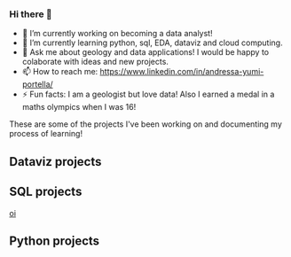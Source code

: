 ### Hi there 👋
- 🔭 I’m currently working on becoming a data analyst!
- 🌱 I’m currently learning python, sql, EDA, dataviz and cloud computing.
- 💬 Ask me about geology and data applications! I would be happy to colaborate with ideas and new projects.
- 📫 How to reach me: https://www.linkedin.com/in/andressa-yumi-portella/
- ⚡ Fun facts: I am a geologist but love data! Also I earned a medal in a maths olympics when I was 16! 

These are some of the projects I've been working on and documenting my process of learning!

## Dataviz projects


## SQL projects
[oi](https://github.com/ayportella/05-sql/blob/main/35_credit_data_exploratory_analysis_project.ipynb/)


## Python projects
<!--
**ayportella/ayportella** is a ✨ _special_ ✨ repository because its `README.md` (this file) appears on your GitHub profile.

Here are some ideas to get you started:

- 🔭 I’m currently working on ...
- 🌱 I’m currently learning ...
- 👯 I’m looking to collaborate on ...
- 🤔 I’m looking for help with ...
- 💬 Ask me about ...
- 📫 How to reach me: ...
- 😄 Pronouns: ...
- ⚡ Fun fact: ...
-->
